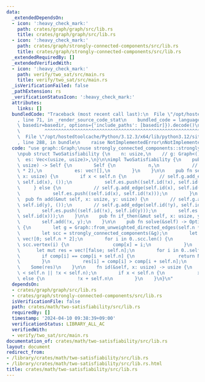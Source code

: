 ```yaml
---
data:
  _extendedDependsOn:
  - icon: ':heavy_check_mark:'
    path: crates/graph/graph/src/lib.rs
    title: crates/graph/graph/src/lib.rs
  - icon: ':heavy_check_mark:'
    path: crates/graph/strongly-connected-components/src/lib.rs
    title: crates/graph/strongly-connected-components/src/lib.rs
  _extendedRequiredBy: []
  _extendedVerifiedWith:
  - icon: ':heavy_check_mark:'
    path: verify/two_sat/src/main.rs
    title: verify/two_sat/src/main.rs
  _isVerificationFailed: false
  _pathExtension: rs
  _verificationStatusIcon: ':heavy_check_mark:'
  attributes:
    links: []
  bundledCode: "Traceback (most recent call last):\n  File \"/opt/hostedtoolcache/Python/3.12.3/x64/lib/python3.12/site-packages/onlinejudge_verify/documentation/build.py\"\
    , line 71, in _render_source_code_stat\n    bundled_code = language.bundle(stat.path,\
    \ basedir=basedir, options={'include_paths': [basedir]}).decode()\n          \
    \         ^^^^^^^^^^^^^^^^^^^^^^^^^^^^^^^^^^^^^^^^^^^^^^^^^^^^^^^^^^^^^^^^^^^^^^^^^^^^^^^^^\n\
    \  File \"/opt/hostedtoolcache/Python/3.12.3/x64/lib/python3.12/site-packages/onlinejudge_verify/languages/rust.py\"\
    , line 288, in bundle\n    raise NotImplementedError\nNotImplementedError\n"
  code: "use graph::Graph;\nuse strongly_connected_components::strongly_connected_components;\n\
    \npub struct TwoSatisfiability {\n    n: usize,\n    // g: Graph<(), ()>,\n  \
    \  es: Vec<(usize, usize)>,\n}\n\nimpl TwoSatisfiability {\n    pub fn new(n:\
    \ usize) -> Self {\n        Self {\n            n,\n            // g: Graph::new(n\
    \ * 2),\n            es: vec![],\n        }\n    }\n\n    pub fn set(&mut self,\
    \ x: usize) {\n        if x < self.n {\n            // self.g.add_edge(self.id(!x),\
    \ self.id(x), ());\n            self.es.push((self.id(!x), self.id(x)));\n   \
    \     } else {\n            // self.g.add_edge(self.id(x), self.id(!x), ());\n\
    \            self.es.push((self.id(x), self.id(!x)));\n        }\n    }\n\n  \
    \  pub fn add(&mut self, x: usize, y: usize) {\n        // self.g.add_edge(self.id(!x),\
    \ self.id(y), ());\n        // self.g.add_edge(self.id(!y), self.id(x), ());\n\
    \        self.es.push((self.id(!x), self.id(y)));\n        self.es.push((self.id(!y),\
    \ self.id(x)));\n    }\n\n    pub fn if_then(&mut self, x: usize, y: usize) {\n\
    \        self.add(!x, y);\n    }\n\n    pub fn solve(&self) -> Option<Vec<bool>>\
    \ {\n        let g = Graph::from_unweighted_directed_edges(self.n * 2, &self.es);\n\
    \        let scc = strongly_connected_components(&g);\n        let mut comp =\
    \ vec![0; self.n * 2];\n        for i in 0..scc.len() {\n            for &x in\
    \ scc.vertex(i) {\n                comp[x] = i;\n            }\n        }\n  \
    \      let mut res = vec![false; self.n];\n        for i in 0..self.n {\n    \
    \        if comp[i] == comp[i + self.n] {\n                return None;\n    \
    \        }\n            res[i] = comp[i] > comp[i + self.n];\n        }\n    \
    \    Some(res)\n    }\n\n    fn id(&self, x: usize) -> usize {\n        assert!(x\
    \ < self.n || !x < self.n);\n        if x < self.n {\n            x\n        }\
    \ else {\n            !x + self.n\n        }\n    }\n}\n"
  dependsOn:
  - crates/graph/graph/src/lib.rs
  - crates/graph/strongly-connected-components/src/lib.rs
  isVerificationFile: false
  path: crates/math/two-satisfiability/src/lib.rs
  requiredBy: []
  timestamp: '2024-04-10 09:38:39+09:00'
  verificationStatus: LIBRARY_ALL_AC
  verifiedWith:
  - verify/two_sat/src/main.rs
documentation_of: crates/math/two-satisfiability/src/lib.rs
layout: document
redirect_from:
- /library/crates/math/two-satisfiability/src/lib.rs
- /library/crates/math/two-satisfiability/src/lib.rs.html
title: crates/math/two-satisfiability/src/lib.rs
---
```

